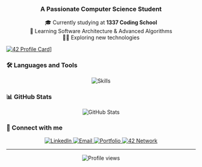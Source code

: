 <h3 align="center">A Passionate Computer Science Student</h3>

<p align="center">
  🎓 Currently studying at <strong>1337 Coding School</strong><br>
  <!--💻 Working on Full Stack Development & System Programming<br> !-->
  🌱 Learning Software Architecture & Advanced Algorithms<br>
  👨‍💻 Exploring new technologies
</p>

[![42 Profile Card](https://1337-readme.vercel.app/api/profile?cursus=42cursus&dark=true&login=ansoulai)](https://www.1337.ma/en)]

### 🛠️ Languages and Tools

<p align="center">
  <img src="https://skillicons.dev/icons?i=c,cpp,php,js,mysql,git,wordpress,laravel,html,css,tailwind,lua,figma,photoshop" alt="Skills" />
</p>

### 📊 GitHub Stats

<div align="center">
  <img src="https://github-readme-stats.vercel.app/api?username=radouane-tamouss&show_icons=true&theme=tokyonight" alt="GitHub Stats" />
</div>

### 🤝 Connect with me

<p align="center">
  <a href="https://linkedin.com/in/radouane-tamouss" target="_blank">
    <img src="https://img.shields.io/badge/LinkedIn-0077B5?style=for-the-badge&logo=linkedin&logoColor=white" alt="LinkedIn" />
  </a>
  <a href="mailto:tamouss.radouane@gmail.com">
    <img src="https://img.shields.io/badge/Email-D14836?style=for-the-badge&logo=gmail&logoColor=white" alt="Email" />
  </a>
  <a href="https://radouane-tamouss.github.io" target="_blank">
    <img src="https://img.shields.io/badge/Portfolio-000000?style=for-the-badge&logo=About.me&logoColor=white" alt="Portfolio" />
  </a>
  <a href="https://profile.intra.42.fr/users/rtamouss" target="_blank">
    <img src="https://img.shields.io/badge/42%20Network-000000?style=for-the-badge&logo=42&logoColor=white" alt="42 Network" />
  </a>
</p>

---

<p align="center">
  <img src="https://komarev.com/ghpvc/?username=radouane-tamouss&color=blueviolet" alt="Profile views" />
</p>
